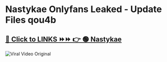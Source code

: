 
 # Nastykae Onlyfans Leaked - Update Files qou4b

## <h2><a href="https://clipsfans.com/Nastykae&ref=git">🔗 Click to LINKS ⏩⏩ 👉 🟢 Nastykae </a></h2>

<a href="https://clipsfans.com/Nastykae&ref=git" rel="nofollow" data-target="animated-image.originalLink"><img src="https://i.ibb.co.com/xMMVF88/686577567.gif" alt="Viral Video Original" style="max-width: 100%; display: inline-block;" data-target="animated-image.originalImage"></a>

